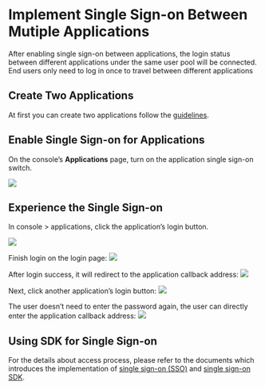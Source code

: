 # Implement Single Sign-on Between Mutiple Applications

<LastUpdated/>

After enabling single sign-on between applications, the login status between different applications under the same user pool will be connected. End users only need to log in once to travel between different applications

## Create Two Applications

At first you can create two applications follow the [guidelines](./create-app.md).

## Enable Single Sign-on for Applications

On the console’s **Applications** page, turn on the application single sign-on switch.

![](https://cdn.approw.com/docs/20201216143359.png)

## Experience the Single Sign-on

In console > applications, click the application’s login button.

![](https://cdn.approw.com/docs/20201216143536.png)

Finish login on the login page:
![](https://cdn.approw.com/docs/20201216143744.png)

After login success, it will redirect to the application callback address:
![](https://cdn.approw.com/docs/20201216143917.png)

Next, click another application’s login button:
![](https://cdn.approw.com/docs/20201216144049.png)

The user doesn’t need to enter the password again, the user can directly enter the application callback address:
![](https://cdn.approw.com/docs/20201216144215.png)

## Using SDK for Single Sign-on

For the details about access process, please refer to the documents which introduces the implementation of [single sign-on (SSO)](/docs/en/guides/authentication/sso/) and [single sign-on SDK](/docs/en/reference/sdk-for-sso.md).
